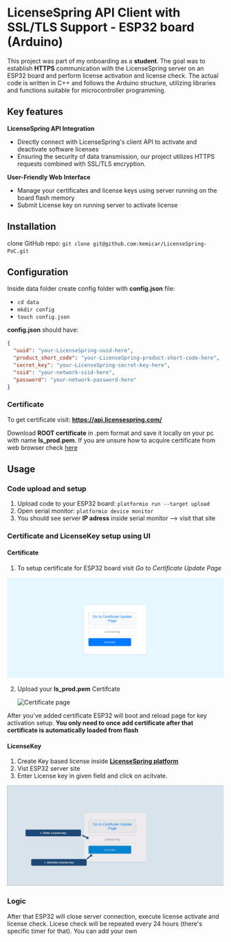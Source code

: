 # LicenseSpring API Client with SSL/TLS Support - ESP32 board (Arduino)

This project was part of my onboarding as a **student**. The goal was to establish **HTTPS** communication with the LicenseSpring server on an ESP32 board and perform license activation and license check. The actual code is written in C++ and follows the Arduino structure, utilizing libraries and functions suitable for microcontroller programming.

## Key features 
**LicenseSpring API Integration**
* Directly connect with LicenseSpring's client API to activate and deactivate software licenses
* Ensuring the security of data transmission, our project utilizes HTTPS requests combined with SSL/TLS encryption. 
  
**User-Friendly Web Interface**
* Manage your certificates and license keys using server running on the board flash memory
* Submit License key on running server to activate license 

## Installation 

clone GitHub repo: `git clone git@github.com:kemicar/LicenseSpring-PoC.git`

## Configuration

Inside data folder create config folder with **config.json** file:
* `cd data`
* `mkdir config`
* `touch config.json`

**config.json** should have:
```json
{
  "uuid": "your-LicenseSpring-uuid-here",
  "product_short_code": "your-LicenseSpring-product-short-code-here",
  "secret_key": "your-LicenseSpring-secret-key-here",
  "ssid": "your-network-ssid-here",
  "password": "your-network-password-here"
}
```

### Certificate 

To get certificate visit: **https://api.licensespring.com/**

Download **ROOT certificate** in .pem format and save it locally on your pc with name **ls_prod.pem**. 
If you are unsure how to acquire certificate from web browser check [here](https://medium.com/@menakajain/export-download-ssl-certificate-from-server-site-url-bcfc41ea46a2)

## Usage
### Code upload and setup
1. Upload code to your ESP32 board: `platformio run --target upload`
2. Open serial monitor: `platformio device monitor`
3. You should see server **IP adress** inside serial monitor --> visit that site
   
### Certificate and LicenseKey setup using UI
#### Certificate
1. To setup certificate for ESP32 board visit *Go to Certificate Update Page*

![Main page](/images/image.png)

2. Upload your **ls_prod.pem** Certifcate
   
   ![Certificate page](image.png)

After you've added certificate ESP32 will boot and reload page for key activation setup.
**You only need to once add certificate after that certificate is automatically loaded from flash**

#### LicenseKey
1. Create Key based license inside **[LicenseSpring platform](https://docs.licensespring.com/vendor-platform/issuing-new-licenses)**
2. Vist ESP32 server site
3. Enter License key in given field and click on acitvate.
   
![License activation](images/image2.png)

### Logic
After that ESP32 will close server connection, execute license activate and license check. Licese check will be repeated every 24 hours (there's specific timer for that). You can add your own 






  